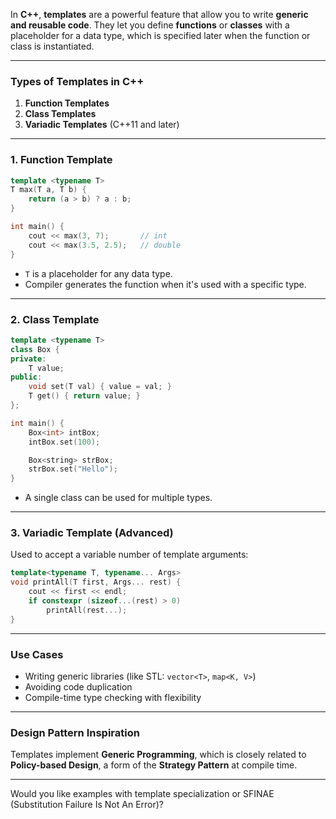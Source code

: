 In **C++**, **templates** are a powerful feature that allow you to write **generic and reusable code**. They let you define **functions** or **classes** with a placeholder for a data type, which is specified later when the function or class is instantiated.

---

### **Types of Templates in C++**

1. **Function Templates**  
2. **Class Templates**  
3. **Variadic Templates** (C++11 and later)

---

### **1. Function Template**

```cpp
template <typename T>
T max(T a, T b) {
    return (a > b) ? a : b;
}

int main() {
    cout << max(3, 7);       // int
    cout << max(3.5, 2.5);   // double
}
```

- `T` is a placeholder for any data type.
- Compiler generates the function when it's used with a specific type.

---

### **2. Class Template**

```cpp
template <typename T>
class Box {
private:
    T value;
public:
    void set(T val) { value = val; }
    T get() { return value; }
};

int main() {
    Box<int> intBox;
    intBox.set(100);

    Box<string> strBox;
    strBox.set("Hello");
}
```

- A single class can be used for multiple types.

---

### **3. Variadic Template (Advanced)**

Used to accept a variable number of template arguments:

```cpp
template<typename T, typename... Args>
void printAll(T first, Args... rest) {
    cout << first << endl;
    if constexpr (sizeof...(rest) > 0)
        printAll(rest...);
}
```

---

### **Use Cases**

- Writing generic libraries (like STL: `vector<T>`, `map<K, V>`)
- Avoiding code duplication
- Compile-time type checking with flexibility

---

### **Design Pattern Inspiration**

Templates implement **Generic Programming**, which is closely related to **Policy-based Design**, a form of the **Strategy Pattern** at compile time.

---

Would you like examples with template specialization or SFINAE (Substitution Failure Is Not An Error)?